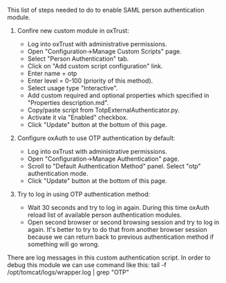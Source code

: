 This list of steps needed to do to enable SAML person authentication module.

1. Confire new custom module in oxTrust:
    - Log into oxTrust with administrative permissions.
    - Open "Configuration→Manage Custom Scripts" page.
    - Select "Person Authentication" tab.
    - Click on "Add custom script configuration" link.
    - Enter name = otp
    - Enter level = 0-100 (priority of this method).
    - Select usage type "Interactive".
    - Add custom required and optional properties which specified in "Properties description.md".
    - Copy/paste script from TotpExternalAuthenticator.py.
    - Activate it via "Enabled" checkbox.
    - Click "Update" button at the bottom of this page.

2. Configure oxAuth to use OTP authentication by default:
    - Log into oxTrust with administrative permissions.
    - Open "Configuration→Manage Authentication" page.
    - Scroll to "Default Authentication Method" panel. Select "otp" authentication mode.
    - Click "Update" button at the bottom of this page.

3. Try to log in using OTP authentication method:
    - Wait 30 seconds and try to log in again. During this time oxAuth reload list of available person authentication modules.
    - Open second browser or second browsing session and try to log in again. It's better to try to do that from another browser session because we can return back to previous authentication method if something will go wrong.

There are log messages in this custom authentication script. In order to debug this module we can use command like this:
tail -f /opt/tomcat/logs/wrapper.log | grep "OTP"
